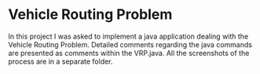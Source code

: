# Vehicle Routing Problem
In this project I was asked to implement a java application dealing with the Vehicle Routing Problem. 
Detailed comments regarding the java commands are presented as comments within the VRP.java. 
All the screenshots of the process are in a separate folder. 
